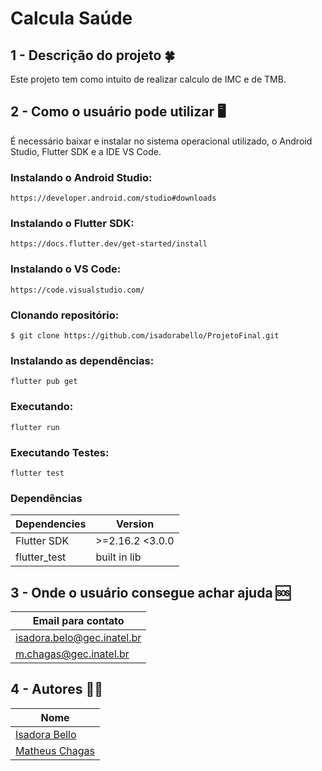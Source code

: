 # Calcula Saúde
## 1 - Descrição do projeto :four_leaf_clover:

Este projeto tem como intuito de realizar calculo de IMC e de TMB.

## 2 - Como o usuário pode utilizar :desktop_computer:
É necessário baixar e instalar no sistema operacional utilizado, o Android Studio, Flutter SDK e a IDE VS Code.

### Instalando o Android Studio:
```
https://developer.android.com/studio#downloads
``` 

### Instalando o Flutter SDK:
```
https://docs.flutter.dev/get-started/install
```

### Instalando o VS Code:
```
https://code.visualstudio.com/
```

### Clonando repositório:
```
$ git clone https://github.com/isadorabello/ProjetoFinal.git
``` 

### Instalando as dependências:
```
flutter pub get
```

### Executando:
```
flutter run
```

### Executando Testes:
```
flutter test
```

### Dependências	

| **Dependencies** | **Version**  |
|------------------|--------------|
| Flutter SDK | >=2.16.2 <3.0.0 |
| flutter_test | built in lib |

## 3 - Onde o usuário consegue achar ajuda 	:sos:

|**Email para contato**       |
|-----------------|
|isadora.belo@gec.inatel.br|
|m.chagas@gec.inatel.br|

## 4 - Autores :curly_haired_man:
 
| **Nome**        |
|-----------------|
| [Isadora Bello](https://github.com/isadorabello)|
| [Matheus Chagas](https://github.com/Matheusilva431) |
